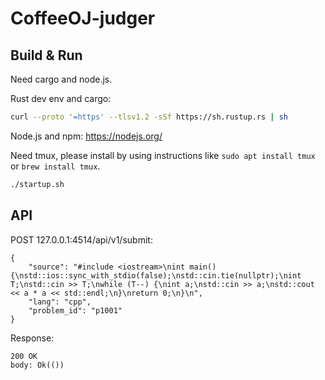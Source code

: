 # CoffeeOJ-judger

## Build & Run

Need cargo and node.js.

Rust dev env and cargo:

```bash
curl --proto '=https' --tlsv1.2 -sSf https://sh.rustup.rs | sh
```

Node.js and npm: <https://nodejs.org/>

Need tmux, please install by using instructions like `sudo apt install tmux` or `brew install tmux`.

```bash
./startup.sh
```

## API

POST 127.0.0.1:4514/api/v1/submit:

```
{
	"source": "#include <iostream>\nint main() {\nstd::ios::sync_with_stdio(false);\nstd::cin.tie(nullptr);\nint T;\nstd::cin >> T;\nwhile (T--) {\nint a;\nstd::cin >> a;\nstd::cout << a * a << std::endl;\n}\nreturn 0;\n}\n",
	"lang": "cpp",
	"problem_id": "p1001"
}
```

Response:

```
200 OK
body: Ok(())
```
